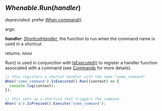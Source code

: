 ## *Whenable*.Run(*handler*)

*depreciated*: prefer [When.command()](../global-methods/command.md)

args:

***handler***: [*ShortcutHandler*](../../types/ShorcutHandler), the function to run when the command name is used in a shortcut

returns: *none*

Run() is used in conjunction with [IsExecuted()](./IsExecuted.md) to register a handler function associated with a command (see [Commands](../../features/commands) for more details).

```javascript
// this registers a shorcut handler with the name "some_command"
When('some_command').IsExecuted().Run((context) => {
  console.log(context);
});

// this sets up a shortcut that triggers the command
When('a').IsPressed().Execute('some_command');
```